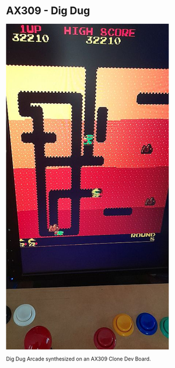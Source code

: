 # AX309 - Dig Dug

![Model](AX309-DigDug.jpg)

Dig Dug Arcade synthesized on an AX309 Clone Dev Board.
